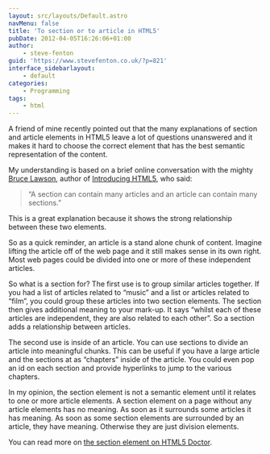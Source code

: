 ```yaml
---
layout: src/layouts/Default.astro
navMenu: false
title: 'To section or to article in HTML5'
pubDate: 2012-04-05T16:26:06+01:00
author:
    - steve-fenton
guid: 'https://www.stevefenton.co.uk/?p=821'
interface_sidebarlayout:
    - default
categories:
    - Programming
tags:
    - html
---
```


A friend of mine recently pointed out that the many explanations of section and article elements in HTML5 leave a lot of questions unanswered and it makes it hard to choose the correct element that has the best semantic representation of the content.

My understanding is based on a brief online conversation with the mighty [Bruce Lawson](http://www.brucelawson.co.uk/), author of [Introducing HTML5](https://www.amazon.co.uk/Introducing-HTML-Voices-That-Matter/dp/0321687299/brucelawson-21), who said:

> “A section can contain many articles and an article can contain many sections.”

This is a great explanation because it shows the strong relationship between these two elements.

So as a quick reminder, an article is a stand alone chunk of content. Imagine lifting the article off of the web page and it still makes sense in its own right. Most web pages could be divided into one or more of these independent articles.

So what is a section for? The first use is to group similar articles together. If you had a list of articles related to “music” and a list or articles related to “film”, you could group these articles into two section elements. The section then gives additional meaning to your mark-up. It says “whilst each of these articles are independent, they are also related to each other”. So a section adds a relationship between articles.

The second use is inside of an article. You can use sections to divide an article into meaningful chunks. This can be useful if you have a large article and the sections at as “chapters” inside of the article. You could even pop an id on each section and provide hyperlinks to jump to the various chapters.

In my opinion, the section element is not a semantic element until it relates to one or more article elements. A section element on a page without any article elements has no meaning. As soon as it surrounds some articles it has meaning. As soon as some section elements are surrounded by an article, they have meaning. Otherwise they are just division elements.

You can read more on [the section element on HTML5 Doctor](http://html5doctor.com/the-section-element/).